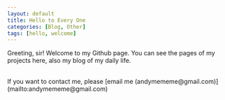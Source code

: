 ```yaml
---
layout: default
title: Hello to Every One
categories: [Blog, Other]
tags: [hello, welcome]
---
```


Greeting, sir! Welcome to my Github page. You can see the pages of my projects here, also my blog of my daily life.
<!--more-->
<br>
If you want to contact me, please [email me (andymememe@gmail.com)](mailto:andymememe@gmail.com)